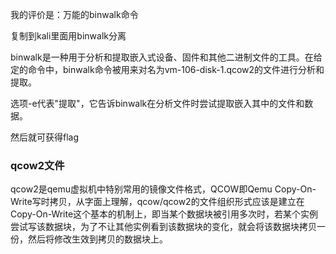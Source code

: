 我的评价是：万能的binwalk命令

复制到kali里面用binwalk分离

binwalk是一种用于分析和提取嵌入式设备、固件和其他二进制文件的工具。在给定的命令中，binwalk命令被用来对名为vm-106-disk-1.qcow2的文件进行分析和提取。

选项-e代表"提取"，它告诉binwalk在分析文件时尝试提取嵌入其中的文件和数据。

然后就可获得flag

### qcow2文件

qcow2是qemu虚拟机中特别常用的镜像文件格式，QCOW即Qemu Copy-On-Write写时拷贝，从字面上理解，qcow/qcow2的文件组织形式应该是建立在Copy-On-Write这个基本的机制上，即当某个数据块被引用多次时，若某个实例尝试写该数据块，为了不让其他实例看到该数据块的变化，就会将该数据块拷贝一份，然后将修改生效到拷贝的数据块上。